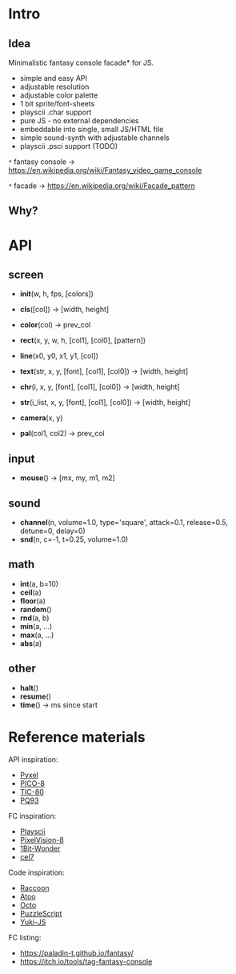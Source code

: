 # Intro

## Idea

Minimalistic fantasy console facade* for JS.

- simple and easy API
- adjustable resolution
- adjustable color palette
- 1 bit sprite/font-sheets
- playscii .char support
- pure JS - no external dependencies
- embeddable into single, small JS/HTML file
- simple sound-synth with adjustable channels
- playscii .psci support (TODO)

`*` fantasy console -> https://en.wikipedia.org/wiki/Fantasy_video_game_console

`*` facade -> https://en.wikipedia.org/wiki/Facade_pattern

## Why?



# API

## screen

- **init**(w, h, fps, [colors])

- **cls**([col])  ->  [width, height]
- **color**(col)  ->  prev_col
- **rect**(x, y, w, h, [col1], [col0], [pattern])
- **line**(x0, y0, x1, y1, [col])

- **text**(str, x, y, [font], [col1], [col0])  ->  [width, height]
- **chr**(i, x, y, [font], [col1], [col0])  ->  [width, height]
- **str**(i_list, x, y, [font], [col1], [col0])  ->  [width, height]

- **camera**(x, y)
- **pal**(col1, col2)  ->  prev_col


## input

- **mouse**() -> [mx, my, m1, m2]

## sound

- **channel**(n, volume=1.0, type='square', attack=0.1, release=0.5, detune=0, delay=0)
- **snd**(n, c=-1, t=0.25, volume=1.0)

## math

- **int**(a, b=10)
- **ceil**(a)
- **floor**(a)
- **random**()
- **rnd**(a, b)
- **min**(a, ...)
- **max**(a, ...)
- **abs**(a)

## other

- **halt**()
- **resume**()
- **time**() -> ms since start

# Reference materials

API inspiration:
- [Pyxel](https://github.com/kitao/pyxel)
- [PICO-8](https://www.lexaloffle.com/dl/docs/pico-8_manual.html)
- [TIC-80](https://tic80.com/learn)
- [PQ93](https://charliezip.itch.io/pq93)

FC inspiration:
- [Playscii](http://vectorpoem.com/playscii/)
- [PixelVision-8](https://github.com/PixelVision8/PixelVision8/wiki)
- [1Bit-Wonder](https://brastin3.itch.io/1bit-wonder)
- [cel7](https://rxi.itch.io/cel7)

Code inspiration:
- [Raccoon](https://github.com/Lyatus/raccoon)
- [Atoo](https://github.com/devicefuture/atto)
- [Octo](https://github.com/JohnEarnest/Octo)
- [PuzzleScript](https://github.com/increpare/PuzzleScript)
- [Yuki-JS](https://github.com/nrkn/yuki-js)

FC listing:
- https://paladin-t.github.io/fantasy/
- https://itch.io/tools/tag-fantasy-console
